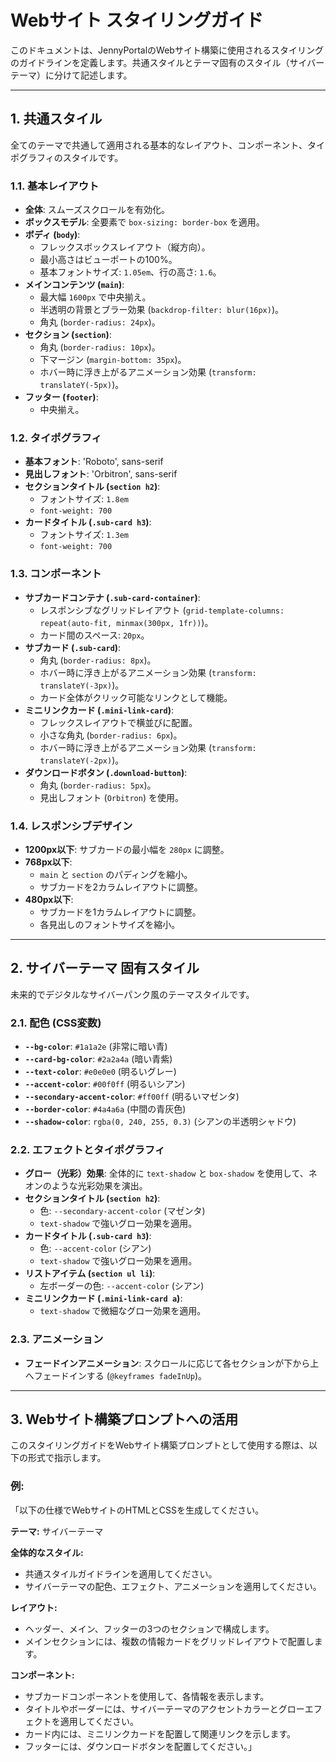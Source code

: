 # Webサイト スタイリングガイド

このドキュメントは、JennyPortalのWebサイト構築に使用されるスタイリングのガイドラインを定義します。共通スタイルとテーマ固有のスタイル（サイバーテーマ）に分けて記述します。

---

## 1. 共通スタイル

全てのテーマで共通して適用される基本的なレイアウト、コンポーネント、タイポグラフィのスタイルです。

### 1.1. 基本レイアウト

- **全体**: スムーズスクロールを有効化。
- **ボックスモデル**: 全要素で `box-sizing: border-box` を適用。
- **ボディ (`body`)**:
  - フレックスボックスレイアウト（縦方向）。
  - 最小高さはビューポートの100%。
  - 基本フォントサイズ: `1.05em`、行の高さ: `1.6`。
- **メインコンテンツ (`main`)**:
  - 最大幅 `1600px` で中央揃え。
  - 半透明の背景とブラー効果 (`backdrop-filter: blur(16px)`)。
  - 角丸 (`border-radius: 24px`)。
- **セクション (`section`)**:
  - 角丸 (`border-radius: 10px`)。
  - 下マージン (`margin-bottom: 35px`)。
  - ホバー時に浮き上がるアニメーション効果 (`transform: translateY(-5px)`)。
- **フッター (`footer`)**:
  - 中央揃え。

### 1.2. タイポグラフィ

- **基本フォント**: 'Roboto', sans-serif
- **見出しフォント**: 'Orbitron', sans-serif
- **セクションタイトル (`section h2`)**:
  - フォントサイズ: `1.8em`
  - `font-weight: 700`
- **カードタイトル (`.sub-card h3`)**:
  - フォントサイズ: `1.3em`
  - `font-weight: 700`

### 1.3. コンポーネント

- **サブカードコンテナ (`.sub-card-container`)**:
  - レスポンシブなグリッドレイアウト (`grid-template-columns: repeat(auto-fit, minmax(300px, 1fr))`)。
  - カード間のスペース: `20px`。
- **サブカード (`.sub-card`)**:
  - 角丸 (`border-radius: 8px`)。
  - ホバー時に浮き上がるアニメーション効果 (`transform: translateY(-3px)`)。
  - カード全体がクリック可能なリンクとして機能。
- **ミニリンクカード (`.mini-link-card`)**:
  - フレックスレイアウトで横並びに配置。
  - 小さな角丸 (`border-radius: 6px`)。
  - ホバー時に浮き上がるアニメーション効果 (`transform: translateY(-2px)`)。
- **ダウンロードボタン (`.download-button`)**:
  - 角丸 (`border-radius: 5px`)。
  - 見出しフォント (`Orbitron`) を使用。

### 1.4. レスポンシブデザイン

- **1200px以下**: サブカードの最小幅を `280px` に調整。
- **768px以下**:
  - `main` と `section` のパディングを縮小。
  - サブカードを2カラムレイアウトに調整。
- **480px以下**:
  - サブカードを1カラムレイアウトに調整。
  - 各見出しのフォントサイズを縮小。

---

## 2. サイバーテーマ 固有スタイル

未来的でデジタルなサイバーパンク風のテーマスタイルです。

### 2.1. 配色 (CSS変数)

- **`--bg-color`**: `#1a1a2e` (非常に暗い青)
- **`--card-bg-color`**: `#2a2a4a` (暗い青紫)
- **`--text-color`**: `#e0e0e0` (明るいグレー)
- **`--accent-color`**: `#00f0ff` (明るいシアン)
- **`--secondary-accent-color`**: `#ff00ff` (明るいマゼンタ)
- **`--border-color`**: `#4a4a6a` (中間の青灰色)
- **`--shadow-color`**: `rgba(0, 240, 255, 0.3)` (シアンの半透明シャドウ)

### 2.2. エフェクトとタイポグラフィ

- **グロー（光彩）効果**: 全体的に `text-shadow` と `box-shadow` を使用して、ネオンのような光彩効果を演出。
- **セクションタイトル (`section h2`)**:
  - 色: `--secondary-accent-color` (マゼンタ)
  - `text-shadow` で強いグロー効果を適用。
- **カードタイトル (`.sub-card h3`)**:
  - 色: `--accent-color` (シアン)
  - `text-shadow` で強いグロー効果を適用。
- **リストアイテム (`section ul li`)**:
  - 左ボーダーの色: `--accent-color` (シアン)
- **ミニリンクカード (`.mini-link-card a`)**:
  - `text-shadow` で微細なグロー効果を適用。

### 2.3. アニメーション

- **フェードインアニメーション**: スクロールに応じて各セクションが下から上へフェードインする (`@keyframes fadeInUp`)。

---

## 3. Webサイト構築プロンプトへの活用

このスタイリングガイドをWebサイト構築プロンプトとして使用する際は、以下の形式で指示します。

### 例:

「以下の仕様でWebサイトのHTMLとCSSを生成してください。

**テーマ:** サイバーテーマ

**全体的なスタイル:**
- 共通スタイルガイドラインを適用してください。
- サイバーテーマの配色、エフェクト、アニメーションを適用してください。

**レイアウト:**
- ヘッダー、メイン、フッターの3つのセクションで構成します。
- メインセクションには、複数の情報カードをグリッドレイアウトで配置します。

**コンポーネント:**
- サブカードコンポーネントを使用して、各情報を表示します。
- タイトルやボーダーには、サイバーテーマのアクセントカラーとグローエフェクトを適用してください。
- カード内には、ミニリンクカードを配置して関連リンクを示します。
- フッターには、ダウンロードボタンを配置してください。」
